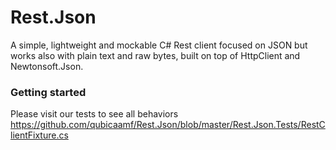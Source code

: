 # Rest.Json
A simple, lightweight and mockable C# Rest client focused on JSON but works also with plain text and raw bytes, built on top of HttpClient and Newtonsoft.Json.

### Getting started
Please visit our tests to see all behaviors
https://github.com/qubicaamf/Rest.Json/blob/master/Rest.Json.Tests/RestClientFixture.cs
